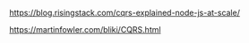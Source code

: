 https://blog.risingstack.com/cqrs-explained-node-js-at-scale/

https://martinfowler.com/bliki/CQRS.html

